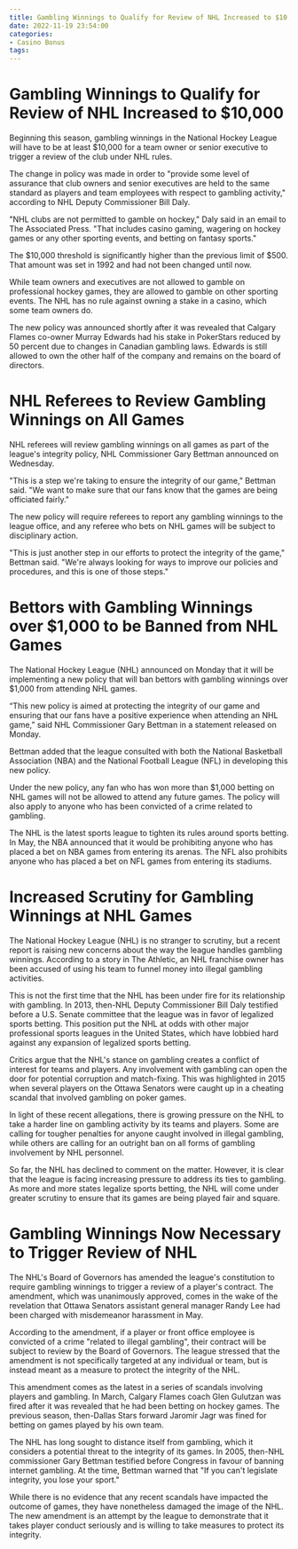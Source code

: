 ```yaml
---
title: Gambling Winnings to Qualify for Review of NHL Increased to $10,000
date: 2022-11-19 23:54:00
categories:
- Casino Bonus
tags:
---
```



#  Gambling Winnings to Qualify for Review of NHL Increased to $10,000

Beginning this season, gambling winnings in the National Hockey League will have to be at least $10,000 for a team owner or senior executive to trigger a review of the club under NHL rules.

The change in policy was made in order to "provide some level of assurance that club owners and senior executives are held to the same standard as players and team employees with respect to gambling activity," according to NHL Deputy Commissioner Bill Daly.

"NHL clubs are not permitted to gamble on hockey," Daly said in an email to The Associated Press. "That includes casino gaming, wagering on hockey games or any other sporting events, and betting on fantasy sports."

The $10,000 threshold is significantly higher than the previous limit of $500. That amount was set in 1992 and had not been changed until now.

While team owners and executives are not allowed to gamble on professional hockey games, they are allowed to gamble on other sporting events. The NHL has no rule against owning a stake in a casino, which some team owners do.

The new policy was announced shortly after it was revealed that Calgary Flames co-owner Murray Edwards had his stake in PokerStars reduced by 50 percent due to changes in Canadian gambling laws. Edwards is still allowed to own the other half of the company and remains on the board of directors.

#  NHL Referees to Review Gambling Winnings on All Games

NHL referees will review gambling winnings on all games as part of the league's integrity policy, NHL Commissioner Gary Bettman announced on Wednesday.

"This is a step we're taking to ensure the integrity of our game," Bettman said. "We want to make sure that our fans know that the games are being officiated fairly."

The new policy will require referees to report any gambling winnings to the league office, and any referee who bets on NHL games will be subject to disciplinary action.

"This is just another step in our efforts to protect the integrity of the game," Bettman said. "We're always looking for ways to improve our policies and procedures, and this is one of those steps."

#  Bettors with Gambling Winnings over $1,000 to be Banned from NHL Games

The National Hockey League (NHL) announced on Monday that it will be implementing a new policy that will ban bettors with gambling winnings over $1,000 from attending NHL games.

“This new policy is aimed at protecting the integrity of our game and ensuring that our fans have a positive experience when attending an NHL game,” said NHL Commissioner Gary Bettman in a statement released on Monday.

Bettman added that the league consulted with both the National Basketball Association (NBA) and the National Football League (NFL) in developing this new policy.

Under the new policy, any fan who has won more than $1,000 betting on NHL games will not be allowed to attend any future games. The policy will also apply to anyone who has been convicted of a crime related to gambling.

The NHL is the latest sports league to tighten its rules around sports betting. In May, the NBA announced that it would be prohibiting anyone who has placed a bet on NBA games from entering its arenas. The NFL also prohibits anyone who has placed a bet on NFL games from entering its stadiums.

#  Increased Scrutiny for Gambling Winnings at NHL Games

The National Hockey League (NHL) is no stranger to scrutiny, but a recent report is raising new concerns about the way the league handles gambling winnings. According to a story in The Athletic, an NHL franchise owner has been accused of using his team to funnel money into illegal gambling activities.

This is not the first time that the NHL has been under fire for its relationship with gambling. In 2013, then-NHL Deputy Commissioner Bill Daly testified before a U.S. Senate committee that the league was in favor of legalized sports betting. This position put the NHL at odds with other major professional sports leagues in the United States, which have lobbied hard against any expansion of legalized sports betting.

Critics argue that the NHL's stance on gambling creates a conflict of interest for teams and players. Any involvement with gambling can open the door for potential corruption and match-fixing. This was highlighted in 2015 when several players on the Ottawa Senators were caught up in a cheating scandal that involved gambling on poker games.

In light of these recent allegations, there is growing pressure on the NHL to take a harder line on gambling activity by its teams and players. Some are calling for tougher penalties for anyone caught involved in illegal gambling, while others are calling for an outright ban on all forms of gambling involvement by NHL personnel.

So far, the NHL has declined to comment on the matter. However, it is clear that the league is facing increasing pressure to address its ties to gambling. As more and more states legalize sports betting, the NHL will come under greater scrutiny to ensure that its games are being played fair and square.

#  Gambling Winnings Now Necessary to Trigger Review of NHL

The NHL's Board of Governors has amended the league's constitution to require gambling winnings to trigger a review of a player's contract. The amendment, which was unanimously approved, comes in the wake of the revelation that Ottawa Senators assistant general manager Randy Lee had been charged with misdemeanor harassment in May.

According to the amendment, if a player or front office employee is convicted of a crime "related to illegal gambling", their contract will be subject to review by the Board of Governors. The league stressed that the amendment is not specifically targeted at any individual or team, but is instead meant as a measure to protect the integrity of the NHL.

This amendment comes as the latest in a series of scandals involving players and gambling. In March, Calgary Flames coach Glen Gulutzan was fired after it was revealed that he had been betting on hockey games. The previous season, then-Dallas Stars forward Jaromir Jagr was fined for betting on games played by his own team.

The NHL has long sought to distance itself from gambling, which it considers a potential threat to the integrity of its games. In 2005, then-NHL commissioner Gary Bettman testified before Congress in favour of banning internet gambling. At the time, Bettman warned that "If you can't legislate integrity, you lose your sport."

While there is no evidence that any recent scandals have impacted the outcome of games, they have nonetheless damaged the image of the NHL. The new amendment is an attempt by the league to demonstrate that it takes player conduct seriously and is willing to take measures to protect its integrity.